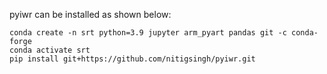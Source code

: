 pyiwr can be installed as shown below:

```shell
conda create -n srt python=3.9 jupyter arm_pyart pandas git -c conda-forge
conda activate srt
pip install git+https://github.com/nitigsingh/pyiwr.git

